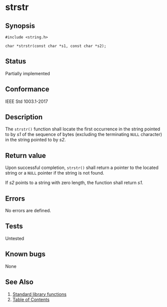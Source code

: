 # strstr

## Synopsis

`#include <string.h>`

`char *strstr(const char *s1, const char *s2);`

## Status

Partially implemented

## Conformance

IEEE Std 1003.1-2017

## Description

The `strstr()` function shall locate the first occurrence in the string pointed to by _s1_ of the sequence of bytes
(excluding the terminating `NULL` character) in the string pointed to by _s2_.

## Return value

Upon successful completion, `strstr()` shall return a pointer to the located string or a `NULL` pointer if the string is
not found.

If _s2_ points to a string with zero length, the function shall return _s1_.

## Errors

No errors are defined.

## Tests

Untested

## Known bugs

None

## See Also

1. [Standard library functions](../README.md)
2. [Table of Contents](../../../README.md)
